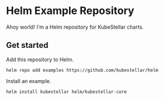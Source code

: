 # Helm Example Repository

Ahoy world!  I'm a Helm repository for KubeStellar charts.

## Get started

Add this repository to Helm.

```
helm repo add examples https://github.com/kubestellar/helm
```

Install an example.

```
helm install kubestellar helm/kubestellar-core
```
